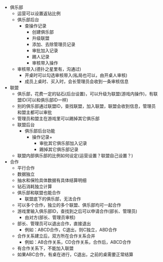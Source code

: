 - 俱乐部
	- 运营可以设置返钻比例
	- 俱乐部后台
		- 查操作记录
			- 创建俱乐部
			- 升级联盟
			- 添加、去除管理员记录
			- 审批加入记录
			- 踢人记录
			- 审核带入操作
	- 审核带入(德扑之星里有，沟通过)
		- 开桌时可以勾选审核带入(私局也可以，由开桌人审核)
		- 成员上桌时、买入时，会长管理员会收到一条审核信息
- 联盟
	- 俱乐部，花费一定的钻石(后台设置)，可以升级为联盟(游戏内操作)，有联盟ID(可以和俱乐部ID一样)
	- 别的俱乐部通过联盟ID，查找联盟，加入联盟，联盟会收到信息，管理员和盟主都可以审批
	- 管理员和盟主在游戏里可以踢掉其它俱乐部
	- 联盟后台
		- 俱乐部后台功能
			- 操作记录+
				- 审批其它俱乐部加入记录
				- 踢掉其它俱乐部记录
	- 联盟内部俱乐部的比例如何设定(运营设置？联盟自己设置？)
- 合作
	- 平行合作
	- 数据独立
	- 抽水和保险具体数据有具体结算明细
	- 钻石消耗独立计算
	- 俱乐部和联盟也能合作
		- 联盟底下的俱乐部，无法合作
	- 可以多个合作，独立的多个联盟、俱乐部均可一起合作
	- 游戏里输入俱乐部ID，查找到之后可以申请合作(部长、管理员)
		- 由对方(部长、管理员审核)
	- 部长、管理员可以退出合作，直接退出
		- 例如：ABCD合作，C退出，则C独立，ABD合作
	- 合作关系建立后，双方所在合作关系合并
		- 例如：AB合作关系，CD合作关系，合作后，ABCD合作
	- 有合作关系下，不能加入联盟
	- 如果ABC合作，有桌在进行，C退出，之前的桌需要正常结算
